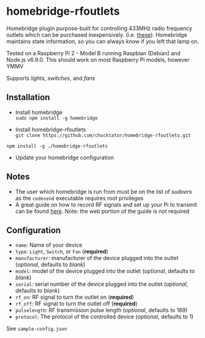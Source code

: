 # homebridge-rfoutlets

Homebridge plugin purpose-built for controlling 433MHz radio frequency outlets which can be purchased inexpensively. (i.e. [these](https://www.amazon.com/Etekcity-Wireless-Electrical-Household-Appliances/dp/B00DQELHBS "Etekcity Wireless Outlets")). Homebridge maintains state information, so you can always know if you left that lamp on.

Tested on a Raspberry Pi 2 - Model B running Raspbian (Debian) and Node.js v6.9.0. This should work on most Raspberry Pi models, however YMMV

Supports *lights*, *switches*, and *fans*

## Installation

- Install homebridge  
`sudo npm install -g homebridge`

- Install homebridge-rfoutlets  
`git clone https://github.com/chucktator/homebridge-rfoutlets.git`

`npm install -g ./homebridge-rfoutlets`

- Update your homebridge configuration

## Notes

- The user which homebridge is run from must be on the list of *sudoers* as the `codesend` executable requires root privileges
- A great guide on how to record RF signals and set up your Pi to transmit can be found [here](https://www.samkear.com/hardware/control-power-outlets-wirelessly-raspberry-pi "Pi 433Mhz Transmitter Guide"). Note: the web portion of the guide is not required

## Configuration

- `name`: Name of your device
- `type`: `Light`, `Switch`, or `Fan` (**required**)
- `manufacturer`: manufacturer of the device plugged into the outlet (*optional*, defaults to *blank*)
- `model`: model of the device plugged into the outlet (*optional*, defaults to *blank*)
- `serial`: serial number of the device plugged into the outlet (*optional*, defaults to *blank*)
- `rf_on`: RF signal to turn the outlet on (**required**)
- `rf_off`: RF signal to turn the outlet off (**required**)
- `pulselength`: RF transmission pulse length (*optional*, defaults to 189)
- `protocol`: The protocol of the controlled device (*optional*, defaults to 1)

See `sample-config.json`
